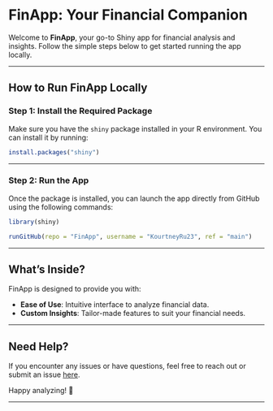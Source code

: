 # **FinApp: Your Financial Companion**

Welcome to **FinApp**, your go-to Shiny app for financial analysis and insights. Follow the simple steps below to get started running the app locally.

---

## **How to Run FinApp Locally**

### **Step 1: Install the Required Package**
Make sure you have the `shiny` package installed in your R environment. You can install it by running:

```R
install.packages("shiny")
```

---

### **Step 2: Run the App**
Once the package is installed, you can launch the app directly from GitHub using the following commands:

```R
library(shiny)

runGitHub(repo = "FinApp", username = "KourtneyRu23", ref = "main")
```

---

## **What’s Inside?**
FinApp is designed to provide you with:
- **Ease of Use**: Intuitive interface to analyze financial data.
- **Custom Insights**: Tailor-made features to suit your financial needs.

---

## **Need Help?**
If you encounter any issues or have questions, feel free to reach out or submit an issue [here](https://github.com/KourtneyRu23/FinApp/issues).

Happy analyzing! 🎉

---
